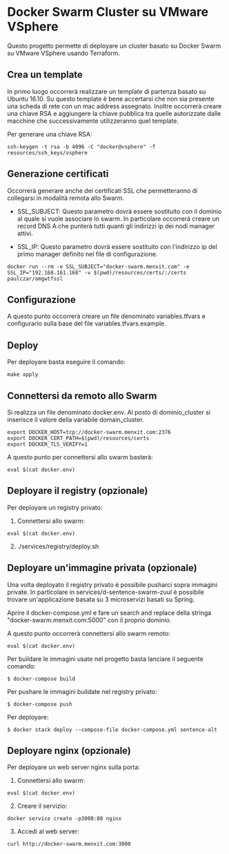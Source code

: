 # Docker Swarm Cluster su VMware VSphere
Questo progetto permette di deployare un cluster basato su Docker Swarm su VMware VSphere usando Terraform.

## Crea un template
In primo luogo occorrerà realizzare un template di partenza basato su Ubuntu 16.10.
Su questo template è bene accertarsi che non sia presente una scheda di rete con un mac address assegnato.
Inoltre occorrerà creare una chiave RSA e aggiungere la chiave pubblica tra quelle autorizzate dalle macchine che
successivamente utilizzeranno quel template.

Per generare una chiave RSA:
```
ssh-keygen -t rsa -b 4096 -C "docker@vsphere" -f resources/ssh_keys/vsphere
```

## Generazione certificati
Occorrerà generare anche dei certificati SSL che permetteranno di collegarsi in modalità remota allo Swarm.

- SSL_SUBJECT: Questo parametro dovrà essere sostituito con il dominio al quale si vuole associare lo swarm.
In particolare occorrerà creare un record DNS A che punterà tutti quanti gli indirizzi ip dei nodi manager attivi.

- SSL_IP: Questo parametro dovrà essere sostituito con l'indirizzo ip del primo manager definito nel file di configurazione.

```
docker run --rm -e SSL_SUBJECT="docker-swarm.menxit.com" -e SSL_IP="192.168.161.168" -v $(pwd)/resources/certs/:/certs paulczar/omgwtfssl
```

## Configurazione
A questo punto occorrerà creare un file denominato variables.tfvars e configurarlo sulla base del file variables.tfvars.example.

## Deploy
Per deployare basta eseguire il comando:
```
make apply
```
## Connettersi da remoto allo Swarm
Si realizza un file denominato docker.env.
Al posto di dominio_cluster si inserisce il valore della variabile domain_cluster.

```
export DOCKER_HOST=tcp://docker-swarm.menxit.com:2376
export DOCKER_CERT_PATH=$(pwd)/resources/certs
export DOCKER_TLS_VERIFY=1
```

A questo punto per connettersi allo swarm basterà:
```
eval $(cat docker.env)
```

## Deployare il registry (opzionale)
Per deployare un registry privato:

1) Connettersi allo swarm:
```
eval $(cat docker.env)
```

2) ./services/registry/deploy.sh

## Deployare un'immagine privata (opzionale)
Una volta deployato il registry privato è possibile pusharci sopra immagini private.
In particolare in services/d-sentence-swarm-zuul è possibile trovare un'applicazione basata su 3 microservizi basati
su Spring.

Aprire il docker-compose.yml e fare un search and replace della stringa "docker-swarm.menxit.com:5000" con il proprio
dominio.

A questo punto occorrerà connettersi allo swarm remoto:
```
eval $(cat docker.env)
```

Per buildare le immagini usate nel progetto basta lanciare il seguente comando:
```
$ docker-compose build
```

Per pushare le immagini buildate nel registry privato:
```
$ docker-compose push
```

Per deployare:
```
$ docker stack deploy --compose-file docker-compose.yml sentence-alt
```

## Deployare nginx (opzionale)
Per deployare un web server nginx sulla porta:

1) Connettersi allo swarm:
```
eval $(cat docker.env)
```

2) Creare il servizio:
```
docker service create -p3000:80 nginx
```

3) Accedi al web server:
```
curl http://docker-swarm.menxit.com:3000
```